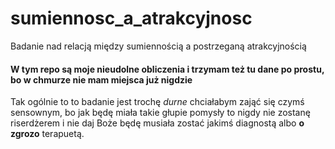 # sumiennosc_a_atrakcyjnosc
Badanie nad relacją między sumiennością a  postrzeganą atrakcyjnością


#### W tym repo są moje nieudolne obliczenia i trzymam też tu dane po prostu, bo w chmurze nie mam miejsca już nigdzie

Tak ogólnie to to badanie jest trochę _durne_ chciałabym zająć się czymś sensownym, bo jak będę miała takie głupie pomysły to nigdy nie zostanę riserdżerem i nie daj Boże będę musiała zostać jakimś diagnostą albo **o zgrozo** terapuetą. 
